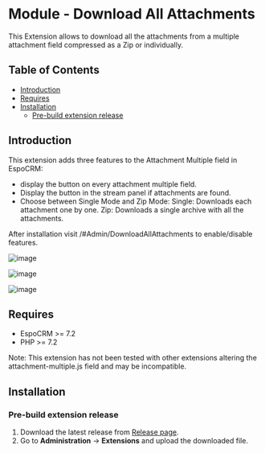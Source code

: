 # Module - Download All Attachments
This Extension allows to download all the attachments from a multiple attachment field compressed as a Zip or individually.

## Table of Contents

* [Introduction](#introduction)
* [Requires](#requires)
* [Installation](#installation)
    * [Pre-build extension release](#pre-build-extension-release)

## Introduction

This extension adds three features to the Attachment Multiple field in EspoCRM: 

- display the button on every attachment multiple field. 
- Display the button in the stream panel if attachments are found.
- Choose between Single Mode and Zip Mode: Single: Downloads each attachment one by one. Zip: Downloads a single archive with all the attachments.

After installation visit /#Admin/DownloadAllAttachments to enable/disable features.

![image](https://user-images.githubusercontent.com/32223252/230526964-271d9c8b-e2ac-43dd-8d4c-11f93a69b423.png)

![image](https://user-images.githubusercontent.com/32223252/230527063-9d5315df-3f4e-458c-9bfd-899007c72562.png)

![image](https://user-images.githubusercontent.com/32223252/230527190-f6a26c77-a318-499a-8dcd-cd714b99ed57.png)


## Requires

- EspoCRM >= 7.2
- PHP >= 7.2

Note: This extension has not been tested with other extensions altering the attachment-multiple.js field and may be incompatible.

## Installation

### Pre-build extension release

1. Download the latest release from [Release page](https://github.com/Kharg/download-all-attachments/releases/latest).
2. Go to **Administration** -> **Extensions** and upload the downloaded file.
